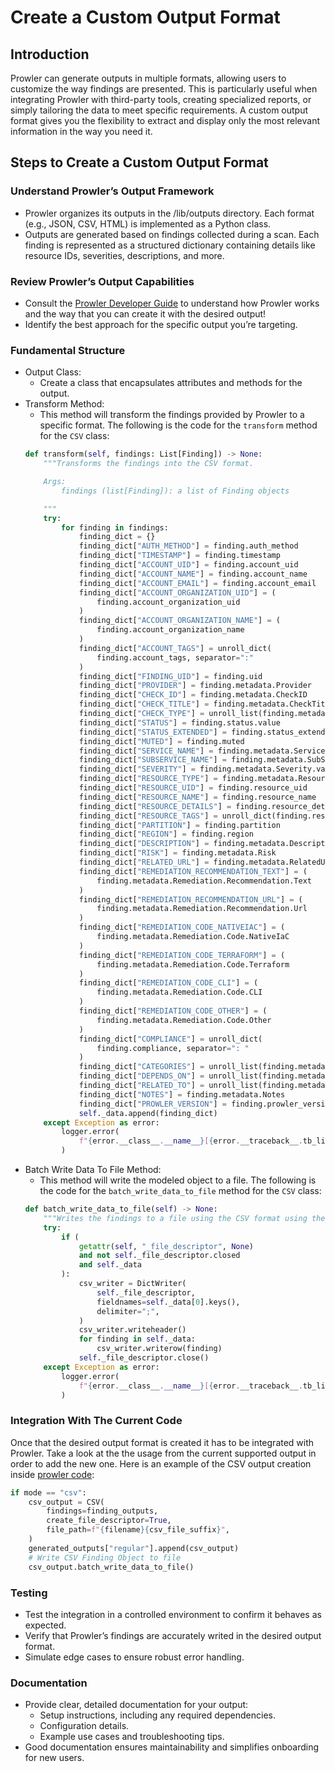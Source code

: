 # Create a Custom Output Format

## Introduction

Prowler can generate outputs in multiple formats, allowing users to customize the way findings are presented. This is particularly useful when integrating Prowler with third-party tools, creating specialized reports, or simply tailoring the data to meet specific requirements. A custom output format gives you the flexibility to extract and display only the most relevant information in the way you need it.

## Steps to Create a Custom Output Format

### Understand Prowler’s Output Framework

* Prowler organizes its outputs in the /lib/outputs directory. Each format (e.g., JSON, CSV, HTML) is implemented as a Python class.
* Outputs are generated based on findings collected during a scan. Each finding is represented as a structured dictionary containing details like resource IDs, severities, descriptions, and more.

### Review Prowler’s Output Capabilities

* Consult the [Prowler Developer Guide](https://docs.prowler.com/projects/prowler-open-source/en/latest/) to understand how Prowler works and the way that you can create it with the desired output!
* Identify the best approach for the specific output you’re targeting.


### Fundamental Structure

* Output Class:
    * Create a class that encapsulates attributes and methods for the output.
* Transform Method:
    * This method will transform the findings provided by Prowler to a specific format.
    The following is the code for the `transform` method for the `CSV` class:
    ```python title="Transform"
    def transform(self, findings: List[Finding]) -> None:
        """Transforms the findings into the CSV format.

        Args:
            findings (list[Finding]): a list of Finding objects

        """
        try:
            for finding in findings:
                finding_dict = {}
                finding_dict["AUTH_METHOD"] = finding.auth_method
                finding_dict["TIMESTAMP"] = finding.timestamp
                finding_dict["ACCOUNT_UID"] = finding.account_uid
                finding_dict["ACCOUNT_NAME"] = finding.account_name
                finding_dict["ACCOUNT_EMAIL"] = finding.account_email
                finding_dict["ACCOUNT_ORGANIZATION_UID"] = (
                    finding.account_organization_uid
                )
                finding_dict["ACCOUNT_ORGANIZATION_NAME"] = (
                    finding.account_organization_name
                )
                finding_dict["ACCOUNT_TAGS"] = unroll_dict(
                    finding.account_tags, separator=":"
                )
                finding_dict["FINDING_UID"] = finding.uid
                finding_dict["PROVIDER"] = finding.metadata.Provider
                finding_dict["CHECK_ID"] = finding.metadata.CheckID
                finding_dict["CHECK_TITLE"] = finding.metadata.CheckTitle
                finding_dict["CHECK_TYPE"] = unroll_list(finding.metadata.CheckType)
                finding_dict["STATUS"] = finding.status.value
                finding_dict["STATUS_EXTENDED"] = finding.status_extended
                finding_dict["MUTED"] = finding.muted
                finding_dict["SERVICE_NAME"] = finding.metadata.ServiceName
                finding_dict["SUBSERVICE_NAME"] = finding.metadata.SubServiceName
                finding_dict["SEVERITY"] = finding.metadata.Severity.value
                finding_dict["RESOURCE_TYPE"] = finding.metadata.ResourceType
                finding_dict["RESOURCE_UID"] = finding.resource_uid
                finding_dict["RESOURCE_NAME"] = finding.resource_name
                finding_dict["RESOURCE_DETAILS"] = finding.resource_details
                finding_dict["RESOURCE_TAGS"] = unroll_dict(finding.resource_tags)
                finding_dict["PARTITION"] = finding.partition
                finding_dict["REGION"] = finding.region
                finding_dict["DESCRIPTION"] = finding.metadata.Description
                finding_dict["RISK"] = finding.metadata.Risk
                finding_dict["RELATED_URL"] = finding.metadata.RelatedUrl
                finding_dict["REMEDIATION_RECOMMENDATION_TEXT"] = (
                    finding.metadata.Remediation.Recommendation.Text
                )
                finding_dict["REMEDIATION_RECOMMENDATION_URL"] = (
                    finding.metadata.Remediation.Recommendation.Url
                )
                finding_dict["REMEDIATION_CODE_NATIVEIAC"] = (
                    finding.metadata.Remediation.Code.NativeIaC
                )
                finding_dict["REMEDIATION_CODE_TERRAFORM"] = (
                    finding.metadata.Remediation.Code.Terraform
                )
                finding_dict["REMEDIATION_CODE_CLI"] = (
                    finding.metadata.Remediation.Code.CLI
                )
                finding_dict["REMEDIATION_CODE_OTHER"] = (
                    finding.metadata.Remediation.Code.Other
                )
                finding_dict["COMPLIANCE"] = unroll_dict(
                    finding.compliance, separator=": "
                )
                finding_dict["CATEGORIES"] = unroll_list(finding.metadata.Categories)
                finding_dict["DEPENDS_ON"] = unroll_list(finding.metadata.DependsOn)
                finding_dict["RELATED_TO"] = unroll_list(finding.metadata.RelatedTo)
                finding_dict["NOTES"] = finding.metadata.Notes
                finding_dict["PROWLER_VERSION"] = finding.prowler_version
                self._data.append(finding_dict)
        except Exception as error:
            logger.error(
                f"{error.__class__.__name__}[{error.__traceback__.tb_lineno}]: {error}"
            )
    ```
* Batch Write Data To File Method:
    * This method will write the modeled object to a file.
    The following is the code for the `batch_write_data_to_file` method for the `CSV` class:
    ```python title="Batch Write Data To File"
    def batch_write_data_to_file(self) -> None:
        """Writes the findings to a file using the CSV format using the `Output._file_descriptor`."""
        try:
            if (
                getattr(self, "_file_descriptor", None)
                and not self._file_descriptor.closed
                and self._data
            ):
                csv_writer = DictWriter(
                    self._file_descriptor,
                    fieldnames=self._data[0].keys(),
                    delimiter=";",
                )
                csv_writer.writeheader()
                for finding in self._data:
                    csv_writer.writerow(finding)
                self._file_descriptor.close()
        except Exception as error:
            logger.error(
                f"{error.__class__.__name__}[{error.__traceback__.tb_lineno}]: {error}"
            )
    ```

### Integration With The Current Code

Once that the desired output format is created it has to be integrated with Prowler. Take a look at the the usage from the current supported output in order to add the new one.
Here is an example of the CSV output creation inside [prowler code](https://github.com/prowler-cloud/prowler/blob/master/prowler/__main__.py):
```python title="CSV creation"
if mode == "csv":
    csv_output = CSV(
        findings=finding_outputs,
        create_file_descriptor=True,
        file_path=f"{filename}{csv_file_suffix}",
    )
    generated_outputs["regular"].append(csv_output)
    # Write CSV Finding Object to file
    csv_output.batch_write_data_to_file()
```

### Testing

* Test the integration in a controlled environment to confirm it behaves as expected.
* Verify that Prowler’s findings are accurately writed in the desired output format.
* Simulate edge cases to ensure robust error handling.

### Documentation

* Provide clear, detailed documentation for your output:
    * Setup instructions, including any required dependencies.
    * Configuration details.
    * Example use cases and troubleshooting tips.
* Good documentation ensures maintainability and simplifies onboarding for new users.
